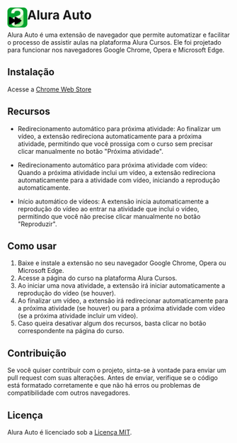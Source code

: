 # <img src="public/icons/icon_48.png" width="45" align="left"> Alura Auto

Alura Auto é uma extensão de navegador que permite automatizar e facilitar o processo de assistir aulas na plataforma Alura Cursos. Ele foi projetado para funcionar nos navegadores Google Chrome, Opera e Microsoft Edge.

## Instalação

Acesse a [Chrome Web Store](https://chrome.google.com/webstore/detail/alura-auto/ikiaohfhiodkfnidnpmiahnoolhjlloj)

## Recursos

- Redirecionamento automático para próxima atividade: Ao finalizar um vídeo, a extensão redireciona automaticamente para a próxima atividade, permitindo que você prossiga com o curso sem precisar clicar manualmente no botão "Próxima atividade".

- Redirecionamento automático para próxima atividade com vídeo: Quando a próxima atividade inclui um vídeo, a extensão redireciona automaticamente para a atividade com vídeo, iniciando a reprodução automaticamente.

- Início automático de vídeos: A extensão inicia automaticamente a reprodução do vídeo ao entrar na atividade que inclui o vídeo, permitindo que você não precise clicar manualmente no botão "Reproduzir".

## Como usar

1. Baixe e instale a extensão no seu navegador Google Chrome, Opera ou Microsoft Edge.
2. Acesse a página do curso na plataforma Alura Cursos.
3. Ao iniciar uma nova atividade, a extensão irá iniciar automaticamente a reprodução do vídeo (se houver).
4. Ao finalizar um vídeo, a extensão irá redirecionar automaticamente para a próxima atividade (se houver) ou para a próxima atividade com vídeo (se a próxima atividade incluir um vídeo).
5. Caso queira desativar algum dos recursos, basta clicar no botão correspondente na página do curso.

## Contribuição

Se você quiser contribuir com o projeto, sinta-se à vontade para enviar um pull request com suas alterações. Antes de enviar, verifique se o código está formatado corretamente e que não há erros ou problemas de compatibilidade com outros navegadores.

## Licença

Alura Auto é licenciado sob a [Licença MIT](https://github.com/samueledson/alura-auto/blob/main/LICENSE).

